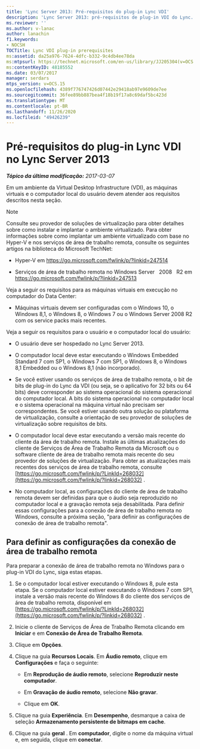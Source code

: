 ```yaml
---
title: 'Lync Server 2013: Pré-requisitos do plug-in Lync VDI'
description: 'Lync Server 2013: pré-requisitos de plug-in VDI do Lync.'
ms.reviewer: ''
ms.author: v-lanac
author: lanachin
f1.keywords:
- NOCSH
TOCTitle: Lync VDI plug-in prerequisites
ms:assetid: da25a976-7624-4dfc-b332-9c4db4ee78da
ms:mtpsurl: https://technet.microsoft.com/en-us/library/JJ205304(v=OCS.15)
ms:contentKeyID: 48185552
ms.date: 03/07/2017
manager: serdars
mtps_version: v=OCS.15
ms.openlocfilehash: 4389f776747426d07442e29418ab97e9609de7ee
ms.sourcegitcommit: 36fee89bb887bea4f18b19f17a8c69daf5bc423d
ms.translationtype: MT
ms.contentlocale: pt-BR
ms.lasthandoff: 11/26/2020
ms.locfileid: "49426239"
---
```

# <a name="lync-vdi-plug-in-prerequisites-in-lync-server-2013"></a>Pré-requisitos do plug-in Lync VDI no Lync Server 2013

<div data-xmlns="http://www.w3.org/1999/xhtml">

<div class="topic" data-xmlns="http://www.w3.org/1999/xhtml" data-msxsl="urn:schemas-microsoft-com:xslt" data-cs="https://msdn.microsoft.com/">

<div data-asp="https://msdn2.microsoft.com/asp">



</div>

<div id="mainSection">

<div id="mainBody">

<span> </span>

_**Tópico da última modificação:** 2017-03-07_

Em um ambiente da Virtual Desktop Infrastructure (VDI), as máquinas virtuais e o computador local do usuário devem atender aos requisitos descritos nesta seção.

<div>


> [!NOTE]  
> Consulte seu provedor de soluções de virtualização para obter detalhes sobre como instalar e implantar o ambiente virtualizado. Para obter informações sobre como implantar um ambiente virtualizado com base no Hyper-V e nos serviços de área de trabalho remota, consulte os seguintes artigos na biblioteca do Microsoft TechNet: 
> <UL>
> <LI>
> <P>Hyper-V em <A class=uri href="https://go.microsoft.com/fwlink/p/?linkid=247514">https://go.microsoft.com/fwlink/p/?linkid=247514</A></P>
> <LI>
> <P>Serviços de área de trabalho remota no Windows Server &nbsp; 2008 &nbsp; R2 em <A class=uri href="https://go.microsoft.com/fwlink/p/?linkid=247513">https://go.microsoft.com/fwlink/p/?linkid=247513</A></P></LI></UL>



</div>

Veja a seguir os requisitos para as máquinas virtuais em execução no computador do Data Center:

  - Máquinas virtuais devem ser configuradas com o Windows 10, o Windows 8,1, o Windows 8, o Windows 7 ou o Windows Server 2008 R2 com os service packs mais recentes.

Veja a seguir os requisitos para o usuário e o computador local do usuário:

  - O usuário deve ser hospedado no Lync Server 2013.

  - O computador local deve estar executando o Windows Embedded Standard 7 com SP1, o Windows 7 com SP1, o Windows 8, o Windows 8,1 Embedded ou o Windows 8,1 (não incorporado).

  - Se você estiver usando os serviços de área de trabalho remota, o bit de bits de plug-in do Lync da VDI (ou seja, se o aplicativo for 32 bits ou 64 bits) deve corresponder ao sistema operacional do sistema operacional do computador local. A bits do sistema operacional no computador local e o sistema operacional na máquina virtual não precisam ser correspondentes. Se você estiver usando outra solução ou plataforma de virtualização, consulte a orientação de seu provedor de soluções de virtualização sobre requisitos de bits.

  - O computador local deve estar executando a versão mais recente do cliente da área de trabalho remota. Instale as últimas atualizações do cliente de Serviços de Área de Trabalho Remota da Microsoft ou o software cliente de área de trabalho remota mais recente do seu provedor de soluções de virtualização. Para obter as atualizações mais recentes dos serviços de área de trabalho remota, consulte [https://go.microsoft.com/fwlink/p/?LinkId=268032](https://go.microsoft.com/fwlink/p/?linkid=268032) .

  - No computador local, as configurações do cliente de área de trabalho remota devem ser definidas para que o áudio seja reproduzido no computador local e a gravação remota seja desabilitada. Para definir essas configurações para a conexão de área de trabalho remota no Windows, consulte a próxima seção, "para definir as configurações de conexão de área de trabalho remota".

<div>

## <a name="to-configure-remote-desktop-connection-settings"></a>Para definir as configurações da conexão de área de trabalho remota

Para preparar a conexão de área de trabalho remota no Windows para o plug-in VDI do Lync, siga estas etapas.

1.  Se o computador local estiver executando o Windows 8, pule esta etapa. Se o computador local estiver executando o Windows 7 com SP1, instale a versão mais recente do Windows 8 do cliente dos serviços de área de trabalho remota, disponível em [https://go.microsoft.com/fwlink/p/?LinkId=268032](https://go.microsoft.com/fwlink/p/?linkid=268032) .

2.  Inicie o cliente de Serviços de Área de Trabalho Remota clicando em **Iniciar** e em **Conexão de Área de Trabalho Remota**.

3.  Clique em **Opções**.

4.  Clique na guia **Recursos Locais**. Em **Áudio remoto**, clique em **Configurações** e faça o seguinte:
    
      - Em **Reprodução de áudio remoto**, selecione **Reproduzir neste computador**.
    
      - Em **Gravação de áudio remoto**, selecione **Não gravar**.
    
      - Clique em **OK**.

5.  Clique na guia **Experiência**. Em **Desempenho**, desmarque a caixa de seleção **Armazenamento persistente de bitmaps em cache**.

6.  Clique na guia **geral** . Em **computador**, digite o nome da máquina virtual e, em seguida, clique em **conectar**.

</div>

</div>

<span> </span>

</div>

</div>

</div>

